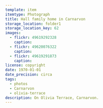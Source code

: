 ```yaml
---
template: item
itemtype: Photograph
title: Hall family home in Carnarvon
storage_location: folder1
storage_location_key: 62
images:
  - flickr: 49619292328
    caption: 
  - flickr: 49620076322
    caption: 
  - flickr: 49619291873
    caption: 
license: copyright
date: 1970-01-01
date_precision: circa
tags:
  - photos
  - Carnarvon
  - olivia-terrace
description: On Olivia Terrace, Carnarvon. 
---
```

